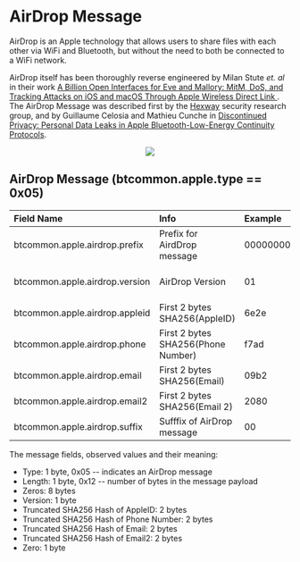 <h1>AirDrop Message</h1>

<p> 
AirDrop is an Apple technology that allows users to share files with each other
via WiFi and Bluetooth, but without the need to both be connected to a WiFi network.
</p> 

<p>
AirDrop itself has been thoroughly reverse engineered by Milan Stute <i>et.
al</i> in their work  <a
href="https://www.usenix.org/system/files/sec19fall_stute_prepub.pdf"> A Billion
Open Interfaces for Eve and Mallory: MitM, DoS, and Tracking Attacks on iOS and
macOS Through Apple Wireless Direct Link </a>. The AirDrop Message was described
first by the <a href="https://hexway.io">Hexway</a> security research group, and 
by Guillaume Celosia and Mathieu Cunche in  
<a
href="https://petsymposium.org/2020/files/papers/issue1/popets-2020-0003.pdf">Discontinued
Privacy: Personal Data Leaks in Apple Bluetooth-Low-Energy Continuity
Protocols</a>.
</p>

<div align="center">
<img src="/figs/airdrop_format.png">
</div>



## AirDrop Message (btcommon.apple.type == 0x05)
| Field Name                                  | Info                                        | Example          |Length| Type | Notes                      |
| :-------------------------------------------| :-------------------------------------------|:-----------------|:----:|:----:|:--------------------------:|
| btcommon.apple.airdrop.prefix               | Prefix for AirdDrop message                 |0000000000000000  |   8  | Bytes|                            |
| btcommon.apple.airdrop.version              | AirDrop Version                             | 01               |   1  | Bytes| Version of AirDrop?        |
| btcommon.apple.airdrop.appleid              | First 2 bytes SHA256(AppleID)               | 6e2e             |   2  | Bytes|                            |
| btcommon.apple.airdrop.phone                | First 2 bytes SHA256(Phone Number)          | f7ad             |   2  | Bytes|                            |
| btcommon.apple.airdrop.email                | First 2 bytes SHA256(Email)                 | 09b2             |   2  | Bytes|                            |
| btcommon.apple.airdrop.email2               | First 2 bytes SHA256(Email 2)               | 2080             |   2  | Bytes|                            |
| btcommon.apple.airdrop.suffix               | Sufffix of AirDrop message                  | 00               |   1  | Bytes|                            |

<p>The message fields, observed values and their meaning:</p>

<ul>
<li>
Type: 1 byte, 0x05 -- indicates an AirDrop message
</li>
<li>
Length: 1 byte, 0x12 -- number of bytes in the message payload
</li>
<li>
Zeros: 8 bytes
</li>
<li>
Version: 1 byte
</li>
<li>
Truncated SHA256 Hash of AppleID: 2 bytes
</li>
<li>
Truncated SHA256 Hash of Phone Number: 2 bytes
</li>
<li>
Truncated SHA256 Hash of Email: 2 bytes
</li>
<li>
Truncated SHA256 Hash of Email2: 2 bytes
</li>
<li>
Zero: 1 byte
</li>
</ul>
